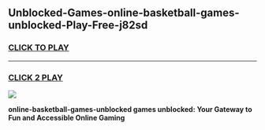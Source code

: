 
## Unblocked-Games-online-basketball-games-unblocked-Play-Free-j82sd
<h3>
<a href="https://premium76.site?title=online-basketball-games-unblocked&ref=18A1">CLICK TO PLAY</a></h3>
<hr>

<h3>
<a href="https://premium76.site?title=online-basketball-games-unblocked&ref=18A1">CLICK 2 PLAY</a>
  
</h3>

<a href="https://premium76.site?title=online-basketball-games-unblocked&ref=18A1"><img src="https://clearcache.store/games.png"></a>


**online-basketball-games-unblocked games unblocked: Your Gateway to Fun and Accessible Online Gaming**
